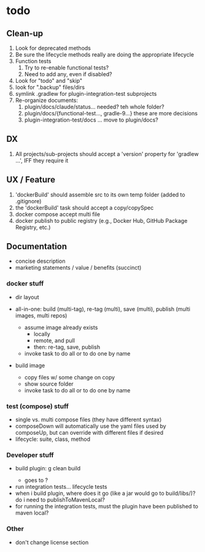 # todo

## Clean-up
1. Look for deprecated methods
2. Be sure the lifecycle methods really are doing the appropriate lifecycle
3. Function tests
   1. Try to re-enable functional tests?
   2. Need to add any, even if disabled? 
4. Look for "todo" and "skip"
5. look for ".backup" files/dirs
6. symlink .gradlew for plugin-integration-test subprojects
7. Re-organize documents:
   1. plugin/docs/claude/status... needed?  teh whole folder?
   2. plugin/docs/{functional-test..., gradle-9...} these are more decisions
   3. plugin-integration-test/docs ... move to plugin/docs?


## DX
1. All projects/sub-projects should accept a 'version' property for 'gradlew ...', IFF they require it


## UX / Feature
1. 'dockerBuild' should assemble src to its own temp folder (added to .gitignore)
2. the 'dockerBuild' task should accept a copy/copySpec
3. docker compose accept multi file
4. docker publish to public registry (e.g., Docker Hub, GitHub Package Registry, etc.)


## Documentation

- concise description
- marketing statements / value / benefits (succinct)

### docker stuff

- dir layout

- all-in-one: build (multi-tag), re-tag (multi), save (multi), publish (multi images, multi repos)
  - assume image already exists
     - locally
     - remote, and pull
     - then: re-tag, save, publish
  - invoke task to do all or to do one by name

- build image
   - copy files w/ some change on copy
   - show source folder
  - invoke task to do all or to do one by name

### test (compose) stuff

- single vs. multi compose files (they have different syntax)
- composeDown will automatically use the yaml files used by composeUp, but can override with different files if desired
- lifecycle: suite, class, method

### Developer stuff

- build plugin: g clean build <version prop: todo>
   - goes to  ?
- run integration tests... lifecycle tests
- when i build plugin, where does it go (like a jar would go to build/libs/)?  do i need to publishToMavenLocal?
- for running the integration tests, must the plugin have been published to maven local?

### Other

- don't change license section